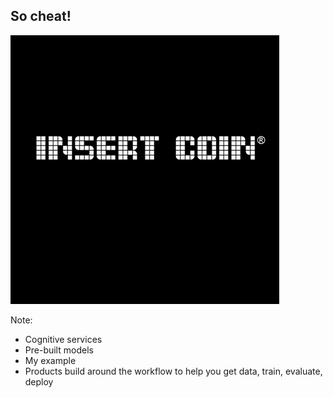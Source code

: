 ## So cheat!

![](images/insert-coin.jpg)

Note:
 - Cognitive services
 - Pre-built models
 - My example
 - Products build around the workflow to help you get data, train, evaluate, deploy
 